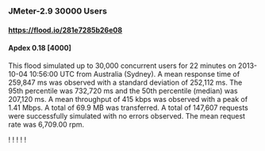 
### JMeter-2.9 30000 Users
#### https://flood.io/281e7285b26e08
#### Apdex 0.18 [4000]
This flood simulated up to 30,000 concurrent users for 22 minutes on  2013-10-04 10:56:00 UTC from Australia (Sydney). A mean response time of 259,847 ms was observed with a standard deviation of 252,112 ms. The 95th percentile was 732,720 ms and the 50th percentile (median) was 207,120 ms. A mean throughput of 415 kbps was observed with a peak of 1.41 Mbps. A total of 69.9 MB was transferred. A total of 147,607 requests were successfully simulated with no errors observed. The mean request rate was 6,709.00 rpm. 

\![](./gc/281e7285b26e08/tenured_size.jpg)
\![](./gc/281e7285b26e08/collection_pause_time.jpg)
\![](./gc/281e7285b26e08/cpu_real.jpg)
\![](./gc/281e7285b26e08/promoted_size.jpg)
\![](./gc/281e7285b26e08/young_size.jpg)

